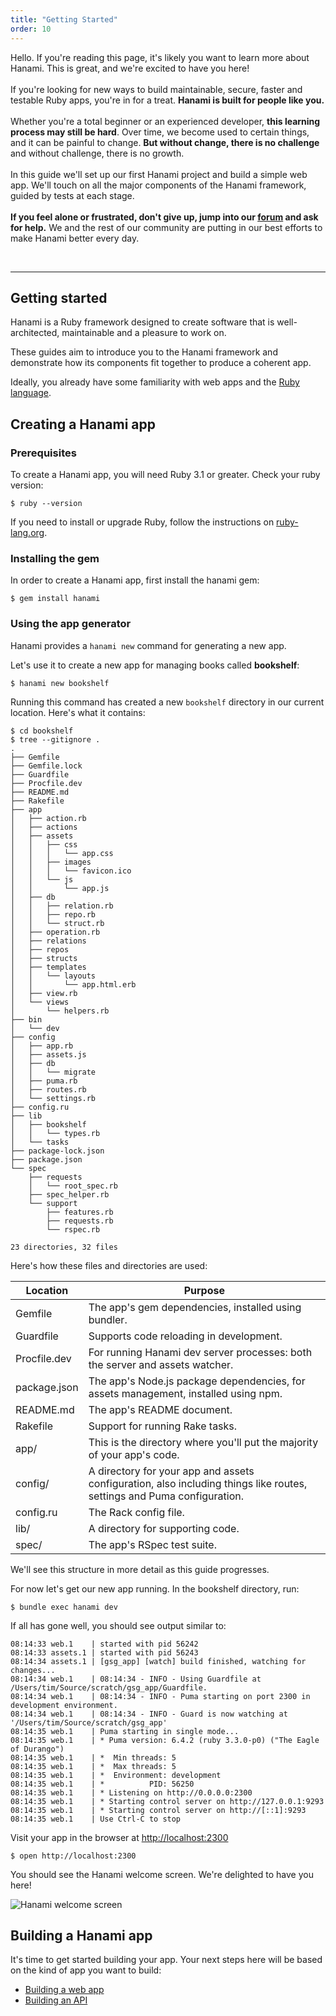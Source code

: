 ```yaml
---
title: "Getting Started"
order: 10
---
```


<p id="getting-started-lead" class="lead">
  Hello. If you're reading this page, it's likely you want to learn more about Hanami. This is great, and we're excited to have you here!
  <br><br>
  If you're looking for new ways to build maintainable, secure, faster and testable Ruby apps, you're in for a treat. <strong>Hanami is built for people like you.</strong>
  <br><br>
  Whether you're a total beginner or an experienced developer, <strong>this learning process may still be hard</strong>. Over time, we become used to certain things, and it can be painful to change. <strong>But without change, there is no challenge</strong> and without challenge, there is no growth.
  <br><br>
  In this guide we'll set up our first Hanami project and build a simple web app. We'll touch on all the major components of the Hanami framework, guided by tests at each stage.
  <br><br>
  <strong>If you feel alone or frustrated, don't give up, jump into our <a href="https://discourse.hanamirb.org">forum</a> and ask for help.</strong> We and the rest of our community are putting in our best efforts to make Hanami better every day.
</p>

<br>
<hr>

## Getting started

Hanami is a Ruby framework designed to create software that is well-architected, maintainable and a pleasure to work on.

These guides aim to introduce you to the Hanami framework and demonstrate how its components fit together to produce a coherent app.

Ideally, you already have some familiarity with web apps and the [Ruby language](https://www.ruby-lang.org/en/).


## Creating a Hanami app

### Prerequisites

To create a Hanami app, you will need Ruby 3.1 or greater. Check your ruby version:

```shell
$ ruby --version
```

If you need to install or upgrade Ruby, follow the instructions on [ruby-lang.org](https://www.ruby-lang.org/en/documentation/installation/).

### Installing the gem

In order to create a Hanami app, first install the hanami gem:

```shell
$ gem install hanami
```

### Using the app generator

Hanami provides a `hanami new` command for generating a new app.

Let's use it to create a new app for managing books called **bookshelf**:

```shell
$ hanami new bookshelf
```

Running this command has created a new `bookshelf` directory in our current location. Here's what it contains:

```shell
$ cd bookshelf
$ tree --gitignore .
.
├── Gemfile
├── Gemfile.lock
├── Guardfile
├── Procfile.dev
├── README.md
├── Rakefile
├── app
│   ├── action.rb
│   ├── actions
│   ├── assets
│   │   ├── css
│   │   │   └── app.css
│   │   ├── images
│   │   │   └── favicon.ico
│   │   └── js
│   │       └── app.js
│   ├── db
│   │   ├── relation.rb
│   │   ├── repo.rb
│   │   └── struct.rb
│   ├── operation.rb
│   ├── relations
│   ├── repos
│   ├── structs
│   ├── templates
│   │   └── layouts
│   │       └── app.html.erb
│   ├── view.rb
│   └── views
│       └── helpers.rb
├── bin
│   └── dev
├── config
│   ├── app.rb
│   ├── assets.js
│   ├── db
│   │   └── migrate
│   ├── puma.rb
│   ├── routes.rb
│   └── settings.rb
├── config.ru
├── lib
│   ├── bookshelf
│   │   └── types.rb
│   └── tasks
├── package-lock.json
├── package.json
└── spec
    ├── requests
    │   └── root_spec.rb
    ├── spec_helper.rb
    └── support
        ├── features.rb
        ├── requests.rb
        └── rspec.rb

23 directories, 32 files
```

Here's how these files and directories are used:

| Location               | Purpose                                      |
|---------------------------------|--------------------------------------------|
| Gemfile | The app's gem dependencies, installed using bundler.                   |
| Guardfile | Supports code reloading in development. |
| Procfile.dev | For running Hanami dev server processes: both the server and assets watcher. |
| package.json | The app's Node.js package dependencies, for assets management, installed using npm. |
| README.md | The app's README document. |
| Rakefile | Support for running Rake tasks. |
| app/ | This is the directory where you'll put the majority of your app's code. |
| config/ | A directory for your app and assets configuration, also including things like routes, settings and Puma configuration. |
| config.ru | The Rack config file. |
| lib/ | A directory for supporting code. |
| spec/ | The app's RSpec test suite. |

We'll see this structure in more detail as this guide progresses.

For now let's get our new app running. In the bookshelf directory, run:

```shell
$ bundle exec hanami dev
```

If all has gone well, you should see output similar to:

```shell
08:14:33 web.1    | started with pid 56242
08:14:33 assets.1 | started with pid 56243
08:14:34 assets.1 | [gsg_app] [watch] build finished, watching for changes...
08:14:34 web.1    | 08:14:34 - INFO - Using Guardfile at /Users/tim/Source/scratch/gsg_app/Guardfile.
08:14:34 web.1    | 08:14:34 - INFO - Puma starting on port 2300 in development environment.
08:14:34 web.1    | 08:14:34 - INFO - Guard is now watching at '/Users/tim/Source/scratch/gsg_app'
08:14:35 web.1    | Puma starting in single mode...
08:14:35 web.1    | * Puma version: 6.4.2 (ruby 3.3.0-p0) ("The Eagle of Durango")
08:14:35 web.1    | *  Min threads: 5
08:14:35 web.1    | *  Max threads: 5
08:14:35 web.1    | *  Environment: development
08:14:35 web.1    | *          PID: 56250
08:14:35 web.1    | * Listening on http://0.0.0.0:2300
08:14:35 web.1    | * Starting control server on http://127.0.0.1:9293
08:14:35 web.1    | * Starting control server on http://[::1]:9293
08:14:35 web.1    | Use Ctrl-C to stop
```

Visit your app in the browser at [http://localhost:2300](http://localhost:2300)

```shell
$ open http://localhost:2300
```

You should see the Hanami welcome screen. We're delighted to have you here!

<!-- TODO: update this screenshot for 2.2 -->
<p><img src="/v2.2/introduction/hanami-welcome.png" alt="Hanami welcome screen" class="img-responsive"></p>

## Building a Hanami app

It's time to get started building your app. Your next steps here will be based on the kind of app you want to build:

- [Building a web app](/v2.2/introduction/building-a-web-app/)
- [Building an API](/v2.2/introduction/building-an-api/)
